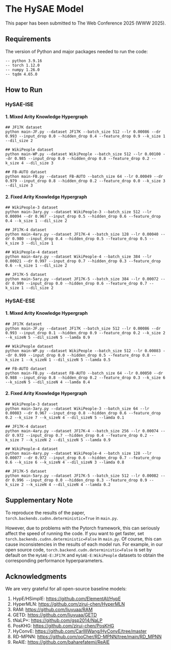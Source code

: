 # The HySAE Model
This paper has been submitted to The Web Conference 2025 (WWW 2025).



## Requirements
The version of Python and major packages needed to run the code:
   
    -- python 3.9.16
    -- torch 1.12.0
    -- numpy 1.26.0
    -- tqdm 4.65.0



## How to Run

### HySAE-ISE

#### 1. Mixed Arity Knowledge Hypergraph
```
## JF17K dataset
python main-JF.py --dataset JF17K --batch_size 512 --lr 0.00086 --dr 0.993 --input_drop 0.0 --hidden_drop 0.4 --feature_drop 0.9 --k_size 1 --dil_size 2

## WikiPeople dataset
python main-WP.py --dataset WikiPeople --batch_size 512 --lr 0.00100 --dr 0.985 --input_drop 0.0 --hidden_drop 0.8 --feature_drop 0.2 --k_size 4 --dil_size 3

## FB-AUTO dataset
python main-FB.py --dataset FB-AUTO --batch_size 64 --lr 0.00049 --dr 0.979 --input_drop 0.8 --hidden_drop 0.2 --feature_drop 0.0 --k_size 3 --dil_size 3
```



#### 2. Fixed Arity Knowledge Hypergraph
```
## WikiPeople-3 dataset
python main-3ary.py --dataset WikiPeople-3 --batch_size 512 --lr 0.00094 --dr 0.967 --input_drop 0.5 --hidden_drop 0.6 --feature_drop 0.4 --k_size 1 --dil_size 2

## JF17K-4 dataset
python main-4ary.py --dataset JF17K-4 --batch_size 128 --lr 0.00040 --dr 0.980 --input_drop 0.4 --hidden_drop 0.5 --feature_drop 0.5 --k_size 3 --dil_size 1

## WikiPeople-4 dataset
python main-4ary.py --dataset WikiPeople-4 --batch_size 384 --lr 0.00021 --dr 0.997 --input_drop 0.7 --hidden_drop 0.3 --feature_drop 0.6 --k_size 1 --dil_size 2

## JF17K-5 dataset
python main-5ary.py --dataset JF17K-5 --batch_size 384 --lr 0.00072 --dr 0.999 --input_drop 0.0 --hidden_drop 0.6 --feature_drop 0.7 --k_size 1 --dil_size 2
```







### HySAE-ESE

#### 1. Mixed Arity Knowledge Hypergraph
```
## JF17K dataset
python main-JF.py --dataset JF17K --batch_size 512 --lr 0.00086 --dr 0.993 --input_drop 0.1 --hidden_drop 0.9 --feature_drop 0.2 --k_size 2 --k_sizeN 5 --dil_sizeN 5 --lamda 0.9

## WikiPeople dataset
python main-WP.py --dataset WikiPeople --batch_size 512 --lr 0.00083 --dr 0.999 --input_drop 0.0 --hidden_drop 0.5 --feature_drop 0.8 --k_size 1 --k_sizeN 1 --dil_sizeN 5 --lamda 0.5

## FB-AUTO dataset
python main-FB.py --dataset FB-AUTO --batch_size 64 --lr 0.00050 --dr 0.988 --input_drop 0.8 --hidden_drop 0.2 --feature_drop 0.3 --k_size 6 --k_sizeN 5 --dil_sizeN 4 --lamda 0.4
```



#### 2. Fixed Arity Knowledge Hypergraph
```
## WikiPeople-3 dataset
python main-3ary.py --dataset WikiPeople-3 --batch_size 64 --lr 0.00083 --dr 0.967 --input_drop 0.8 --hidden_drop 0.6 --feature_drop 0.2 --k_size 7 --k_sizeN 4 --dil_sizeN 5 --lamda 0.1

## JF17K-4 dataset
python main-4ary.py --dataset JF17K-4 --batch_size 256 --lr 0.00074 --dr 0.972 --input_drop 0.7 --hidden_drop 0.4 --feature_drop 0.2 --k_size 7 --k_sizeN 2 --dil_sizeN 5 --lamda 0.9

## WikiPeople-4 dataset
python main-4ary.py --dataset WikiPeople-4 --batch_size 128 --lr 0.00077 --dr 0.972 --input_drop 0.6 --hidden_drop 0.7 --feature_drop 0.6 --k_size 6 --k_sizeN 4 --dil_sizeN 3 --lamda 0.8

## JF17K-5 dataset
python main-5ary.py --dataset JF17K-5 --batch_size 512 --lr 0.00082 --dr 0.996 --input_drop 0.0 --hidden_drop 0.3 --feature_drop 0.9 --k_size 2 --k_sizeN 4 --dil_sizeN 4 --lamda 0.2
```


## Supplementary Note
To reproduce the results of the paper, `torch.backends.cudnn.deterministic=True` in `main.py`.

However, due to problems with the Pytorch framework, this can seriously affect the speed of running the code. If you want to get faster, set `torch.backends.cudnn.deterministic=False` in `main.py`. Of course, this can cause inconsistencies in the results of each model run.
For example, in our open source code, `torch.backend.cudn.deterministic=False` is set by default on the `HySAE-E:JF17K` and `HySAE-E:WikiPeople` datasets to obtain the corresponding performance hyperparameters.





## Acknowledgments
We are very grateful for all open-source baseline models:

1. HypE/HSimplE: https://github.com/ElementAI/HypE
2. HyperMLN: https://github.com/zirui-chen/HyperMLN
3. RAM: https://github.com/liuyuaa/RAM
4. GETD: https://github.com/liuyuaa/GETD
5. tNaLP+: https://github.com/gsp2014/NaLP
6. PosKHG: https://github.com/zirui-chen/PosKHG
7. HyConvE: https://github.com/CarllllWang/HyConvE/tree/master
8. RD-MPNN: https://github.com/ooCher/RD-MPNN/tree/main/RD_MPNN
9. ReAlE: https://github.com/baharefatemi/ReAlE
